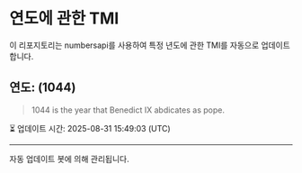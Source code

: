 
# 연도에 관한 TMI

이 리포지토리는 numbersapi를 사용하여 특정 년도에 관한 TMI를 자동으로 업데이트합니다.

## 연도: (1044)
> 1044 is the year that Benedict IX abdicates as pope.

⏳ 업데이트 시간: 2025-08-31 15:49:03 (UTC)

---
자동 업데이트 봇에 의해 관리됩니다.
